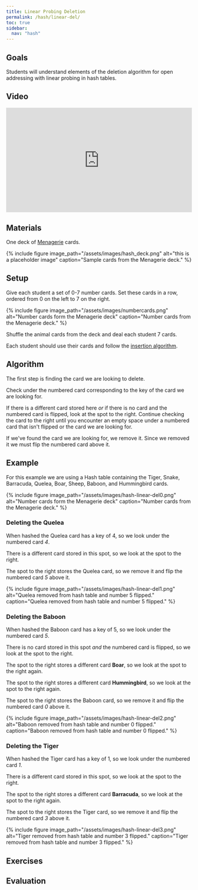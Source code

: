 ```yaml
---
title: Linear Probing Deletion
permalink: /hash/linear-del/
toc: true
sidebar:
  nav: "hash"
---
```


## Goals

Students will understand elements of the deletion algorithm
for open addressing with linear probing in hash tables.

## Video

<style>.embed-container { position: relative; padding-bottom: 56.25%; height: 0; overflow: hidden; max-width: 100%; } .embed-container iframe, .embed-container object, .embed-container embed { position: absolute; top: 0; left: 0; width: 100%; height: 100%; }</style><div class='embed-container'><iframe src='https://www.youtube.com/embed//4v33HcICoa4' frameborder='0' allowfullscreen></iframe></div>

## Materials

One deck of [Menagerie]({{site.baseurl}}/hash) cards.

{% include figure image_path="/assets/images/hash_deck.png" alt="this is a placeholder image" caption="Sample cards from the Menagerie deck." %}

## Setup

Give each student a set of 0-7 number cards. Set these cards in a
row, ordered from 0 on the left to 7 on the right.

{% include figure image_path="/assets/images/numbercards.png" alt="Number cards form the Menagerie deck" caption="Number cards from the Menagerie deck." %}

Shuffle the animal cards from the deck and deal each student 7 cards.

Each student should use their cards and follow the
[insertion algorithm]({{site.baseurl}}/hash/linear).

## Algorithm

The first step is finding the card we are looking to delete.

Check under the numbered card corresponding to the key of the card we are looking for.

If there is a different card stored here *or* if there is no card and the numbered card is flipped, look at the spot to the right. Continue checking the card to the right until you encounter an empty space under a numbered card that isn't flipped or the card we are looking for.

If we've found the card we are looking for, we remove it. Since we removed it we must flip the numbered card above it.

## Example

For this example we are using a Hash table containing the Tiger, Snake, Barracuda, Quelea, Boar, Sheep, Baboon, and Hummingbird cards.

{% include figure image_path="/assets/images/hash-linear-del0.png" alt="Number cards form the Menagerie deck" caption="Number cards from the Menagerie deck." %}

### Deleting the Quelea

When hashed the Quelea card has a key of 4, so we look under the numbered card *4*.

There is a different card stored in this spot, so we look at the spot to the right.

The spot to the right stores the Quelea card, so we remove it and flip the numbered card *5* above it.

{% include figure image_path="/assets/images/hash-linear-del1.png" alt="Quelea removed from hash table and number 5 flipped." caption="Quelea removed from hash table and number 5 flipped." %}

### Deleting the Baboon

When hashed the Baboon card has a key of 5, so we look under the numbered card *5*.

There is no card stored in this spot *and* the numbered card is flipped, so we look at the spot to the right.

The spot to the right stores a different card **Boar**, so we look at the spot to the right again.

The spot to the right stores a different card **Hummingbird**, so we look at the spot to the right again.

The spot to the right stores the Baboon card, so we remove it and flip the numbered card *0* above it.

{% include figure image_path="/assets/images/hash-linear-del2.png" alt="Baboon removed from hash table and number 0 flipped." caption="Baboon removed from hash table and number 0 flipped." %}

### Deleting the Tiger

When hashed the Tiger card has a key of 1, so we look under the numbered card *1*.

There is a different card stored in this spot, so we look at the spot to the right.

The spot to the right stores a different card **Barracuda**, so we look at the spot to the right again.

The spot to the right stores the Tiger card, so we remove it and flip the numbered card *3* above it.

{% include figure image_path="/assets/images/hash-linear-del3.png" alt="Tiger removed from hash table and number 3 flipped." caption="Tiger removed from hash table and number 3 flipped." %}

## Exercises

## Evaluation
